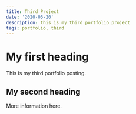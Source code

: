```yaml
---
title: Third Project
date: '2020-05-20'
description: this is my third portfolio project
tags: portfolio, third
---
```


# My first heading

This is my third portfolio posting.

## My second heading

More information here.

